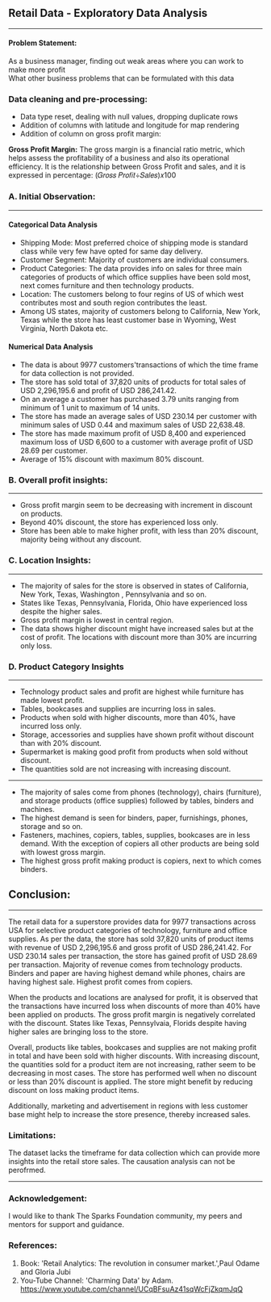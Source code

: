 ## Retail Data - Exploratory Data Analysis
***
#### Problem Statement:
As a business manager, finding out weak areas where you can work to make more profit<br>
What other business problems that can be formulated with this data

### Data cleaning and pre-processing:
* Data type reset, dealing with null values, dropping duplicate rows
* Addition of columns with latitude and longitude for map rendering
* Addition of column on gross profit margin:

__Gross Profit Margin:__
The gross margin is a financial ratio metric, which helps assess the profitability of a business and also its operational efficiency.
It is the relationship between Gross Profit and sales, and it is expressed in percentage:
(𝐺𝑟𝑜𝑠𝑠 𝑃𝑟𝑜𝑓𝑖𝑡÷𝑆𝑎𝑙𝑒𝑠)𝑥100

### A. Initial Observation:
***
#### Categorical Data Analysis
* Shipping Mode: Most preferred choice of shipping mode is standard class while very few have opted for same day delivery.<br>
* Customer Segment: Majority of customers are individual consumers.<br>
* Product Categories: The data provides info on sales for three main categories of products of which office supplies have been sold most, next comes furniture and then technology products.<br>
* Location: The customers belong to four regins of US of which west contributes most and south region contributes the least.<br>
* Among US states, majority of customers belong to California, New York, Texas while the store has least customer base in Wyoming, West Virginia, North Dakota etc.<br>

#### Numerical Data Analysis
* The data is about 9977 customers'transactions of which the time frame for data collection is not provided.<br>
* The store has sold total of 37,820 units of products for total sales of USD 2,296,195.6 and profit of USD 286,241.42.<br>
* On an average a customer has purchased 3.79 units ranging from minimum of 1 unit to maximum of 14 units.<br>
* The store has made an average sales of USD 230.14 per customer with minimum sales of USD 0.44 and maximum sales of USD 22,638.48.<br>
* The store has made maximum profit of USD 8,400 and experienced maximum loss of USD 6,600 to a customer with average profit of USD 28.69 per customer.<br>
* Average of 15% discount with maximum 80% discount.<br>

### B. Overall profit insights:
***
* Gross profit margin seem to be decreasing with increment in discount on products.
* Beyond 40% discount, the store has experienced loss only.
* Store has been able to make higher profit, with less than 20% discount, majority being without any discount.

### C. Location Insights:
***
* The majority of sales for the store is observed in states of California, New York, Texas, Washington , Pennsylvania and so on.
* States like Texas, Pennsylvania, Florida, Ohio have experienced loss despite the higher sales.
* Gross profit margin is lowest in central region.
* The data shows higher discount might have increased sales but at the cost of profit. The locations with discount more than 30% are incurring only loss.

### D. Product Category Insights
***
* Technology product sales and profit are highest while furniture has made lowest profit.
* Tables, bookcases and supplies are incurring loss in sales.
* Products when sold with higher discounts, more than 40%, have incurred loss only.
* Storage, accessories and supplies have shown profit without discount than with 20% discount.
* Supermarket is making good profit from products when sold without discount.
* The quantities sold are not increasing with increasing discount.
----------------------------------------------------------------------------------------------------------------------------------------------------------------------------------
* The majority of sales come from phones (technology), chairs (furniture), and storage products (office supplies) followed by tables, binders and machines.
* The highest demand is seen for binders, paper, furnishings, phones, storage and so on.
* Fasteners, machines, copiers, tables, supplies, bookcases are in less demand. With the exception of copiers all other products are being sold with lowest gross margin.
* The highest gross profit making product is copiers, next to which comes binders.

## Conclusion:
***
<t>The retail data for a superstore provides data for 9977 transactions across USA for selective product categories of technology, furniture and office supplies. As per the data, the store has sold 37,820 units of product items with revenue of USD 2,296,195.6 and gross profit of USD 286,241.42. For USD 230.14 sales per transaction, the store has gained profit of USD 28.69 per transaction. Majority of revenue comes from technology products. Binders and paper are having highest demand while phones, chairs are having highest sale. Highest profit comes from copiers.

<t>When the products and locations are analysed for profit, it is observed that the transactions have incurred loss when discounts of more than 40% have been applied on products. The gross profit margin is negatively correlated with the discount. States like Texas, Pennsylvaia, Florids despite having higher sales are bringing loss to the store.

<t>Overall, products like tables, bookcases and supplies are not making profit in total and have been sold with higher discounts. With increasing discount, the quantities sold for a product item are not increasing, rather seem to be decreasing in most cases. The store has performed well when no discount or less than 20% discount is applied. The store might benefit by reducing discount on loss making product items.

<t>Additionally, marketing and advertisement in regions with less customer base might help to increase the store presence, thereby increased sales.

### Limitations:
The dataset lacks the timeframe for data collection which can provide more insights into the retail store sales.
The causation analysis can not be perofrmed.
***
### Acknowledgement:
I would like to thank The Sparks Foundation community, my peers and mentors for support and guidance.

### References:
1. Book: 'Retail Analytics: The revolution in consumer market.',Paul Odame and Gloria Jubi
2. You-Tube Channel: 'Charming Data' by Adam. https://www.youtube.com/channel/UCqBFsuAz41sqWcFjZkqmJqQ

